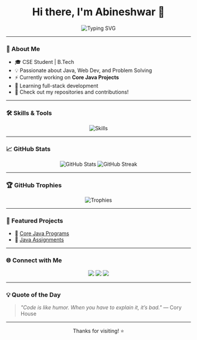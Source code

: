 <h1 align="center">Hi there, I'm Abineshwar 👋</h1>

<p align="center">
  <img src="https://readme-typing-svg.herokuapp.com?font=Poppins&duration=3000&color=6daaf2&center=true&vCenter=true&lines=Passionate+Developer;Open+Source+Enthusiast;Lifelong+Learner" alt="Typing SVG" />
</p>

---

### 💫 About Me
- 🎓 CSE Student | B.Tech  
- 💡 Passionate about Java, Web Dev, and Problem Solving  
- ⚡ Currently working on **Core Java Projects**  
- 🌱 Learning full-stack development  
- 🔗 Check out my repositories and contributions!

---

### 🛠️ Skills & Tools
<p align="center">
  <img src="https://skillicons.dev/icons?i=java,python,html,css,js,react,nodejs,git,github,mysql,figma,vscode&perline=7" alt="Skills" />
</p>

---

### 📈 GitHub Stats
<p align="center">
  <img src="https://github-readme-stats.vercel.app/api?username=AbineshwarV&show_icons=true&theme=radical" alt="GitHub Stats" />
  <img src="https://github-readme-streak-stats.herokuapp.com/?user=AbineshwarV&theme=radical" alt="GitHub Streak" />
</p>

---

### 🏆 GitHub Trophies
<p align="center">
  <img src="https://github-profile-trophy.vercel.app/?username=AbineshwarV&theme=gruvbox&column=7&no-frame=true" alt="Trophies" />
</p>

---

### 📌 Featured Projects
- 🔗 [Core Java Programs](https://github.com/AbineshwarV/C2TC_CoreJavaProgram)  
- 📁 [Java Assignments](https://github.com/AbineshwarV/C2TC_Assignments)

---

### 🌐 Connect with Me
<p align="center">
  <a href="mailto:your.email@example.com"><img src="https://img.shields.io/badge/Email-D14836?style=for-the-badge&logo=gmail&logoColor=white"/></a>
  <a href="https://linkedin.com/in/your-profile"><img src="https://img.shields.io/badge/LinkedIn-blue?style=for-the-badge&logo=linkedin&logoColor=white"/></a>
  <a href="https://github.com/AbineshwarV"><img src="https://img.shields.io/badge/GitHub-black?style=for-the-badge&logo=github&logoColor=white"/></a>
</p>

---

### 💡 Quote of the Day
> *"Code is like humor. When you have to explain it, it’s bad."* — Cory House

---

<p align="center">Thanks for visiting! ⭐️</p>
